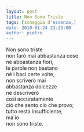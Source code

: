 ```yaml
---
layout: post
title: Non Sono Triste
tags: [scheggia d'essenza,]
date: 2010-01-24 23:23:00
author: pietro
---
```

Non sono triste<br/>non farò mai abbastanza cose<br/>né abbastanza fiori,<br/>le parole non bastano<br/>né i baci certe volte,<br/>non scriverò mai<br/>abbastanza dolcezze<br/>né descriverò<br/>così accuratamente<br/>ciò che sento ciò che provo;<br/>tutto resta insufficiente,<br/>ma io<br/>non sono triste.
